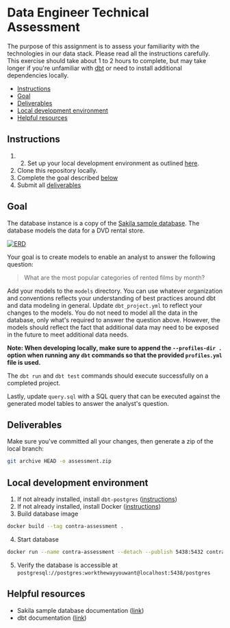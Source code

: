 # Data Engineer Technical Assessment

The purpose of this assignment is to assess your familiarity with the technologies in our data stack. Please read all the instructions carefully. This exercise should take about 1 to 2 hours to complete, but may take longer if you're unfamiliar with [dbt](https://www.getdbt.com/docs/) or need to install additional dependencies locally.

- [Instructions](#instructions)
- [Goal](#goal)
- [Deliverables](#deliverables)
- [Local development environment](#local-development-environment)
- [Helpful resources](#helpful-resources)

## Instructions

1. 2. Set up your local development environment as outlined [here](#local-development-environment).
2. Clone this repository locally.
3. Complete the goal described [below](#goal)
4. Submit all [deliverables](#deliverables)

## Goal

The database instance is a copy of the [Sakila sample database](https://github.com/jOOQ/sakila). The database models the data for a DVD rental store.

[![ERD](https://www.jooq.org/img/sakila.png)](https://www.jooq.org/sakila)

Your goal is to create models to enable an analyst to answer the following question:

> What are the most popular categories of rented films by month?

Add your models to the `models` directory. You can use whatever organization and conventions reflects your understanding of best practices around dbt and data modeling in general. Update `dbt_project.yml` to reflect your changes to the models. You do not need to model all the data in the database, only what's required to answer the question above. However, the models should reflect the fact that additional data may need to be exposed in the future to meet additional data needs.

**Note: When developing locally, make sure to append the `--profiles-dir .` option when running any `dbt` commands so that the provided `profiles.yml` file is used.**

The `dbt run` and `dbt test` commands should execute successfully on a completed project.

Lastly, update `query.sql` with a SQL query that can be executed against the generated model tables to answer the analyst's question.

## Deliverables

Make sure you've committed all your changes, then generate a zip of the local branch:
```sh
git archive HEAD -o assessment.zip
```

## Local development environment

1. If not already installed, install `dbt-postgres` ([instructions](https://docs.getdbt.com/dbt-cli/install/overview))
2. If not already installed, install Docker ([instructions](https://docs.docker.com/get-docker/))
3. Build database image

```sh
docker build --tag contra-assessment .
```

4. Start database

```sh
docker run --name contra-assessment --detach --publish 5438:5432 contra-assessment
```

5. Verify the database is accessible at `postgresql://postgres:workthewayyouwant@localhost:5438/postgres`

## Helpful resources

- Sakila sample database documentation ([link](https://github.com/jOOQ/sakila))
- dbt documentation ([link](https://docs.getdbt.com/docs/introduction))
